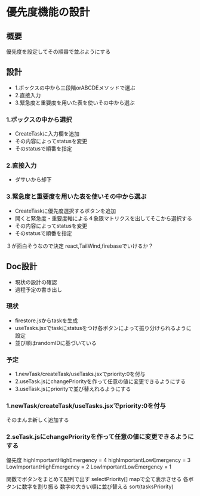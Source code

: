 # 優先度機能の設計
## 概要
優先度を設定してその順番で並ぶようにする

## 設計
- 1.ボックスの中から三段階orABCDEメソッドで選ぶ
- 2.直接入力
- 3.緊急度と重要度を用いた表を使いその中から選ぶ

### 1.ボックスの中から選択
- CreateTaskに入力欄を追加
- その内容によってstatusを変更
- そのstatusで順番を指定

### 2.直接入力
- ダサいから却下

### 3.緊急度と重要度を用いた表を使いその中から選ぶ
- CreateTaskに優先度選択するボタンを追加
- 開くと緊急度・重要度軸による４象限マトリクスを出してそこから選択する
- その内容によってstatusを変更
- そのstatusで順番を指定

３が面白そうなので決定
react,TailWind,firebaseでいけるか？

## Doc設計
- 現状の設計の確認
- 過程予定の書き出し

### 現状
- firestore.jsからtaskを生成
- useTasks.jsxでtaskにstatusをつけ各ボタンによって振り分けられるように設定
- 並び順はrandomIDに基づいている

### 予定
- 1.newTask/createTask/useTasks.jsxでpriority:0を付与
- 2.useTask.jsにchangePriorityを作って任意の値に変更できるようにする
- 3.useTask.jsにpriorityで並び替えれるようにする

### 1.newTask/createTask/useTasks.jsxでpriority:0を付与
そのまんま新しく追加する

### 2.seTask.jsにchangePriorityを作って任意の値に変更できるようにする
優先度
highImportantHighEmergency = 4
highImportantLowEmergency = 3
LowImportantHighEmergency = 2
LowImportantLowEmergency = 1

関数でボタンをまとめて配列で出す
selectPriority[]
mapで全て表示させる
各ボタンに数字を割り振る
数字の大きい順に並び替える
sort(tasksPriority)